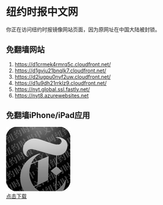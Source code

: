 <h1>纽约时报中文网</h1>
<p>你正在访问纽约时报镜像网站页面，因为原网址在中国大陆被封锁。</p>
<h2>免翻墙网站</h2>
<ol>
<li><a href="https://d1crmek4rmrq5c.cloudfront.net/" target="1">https://d1crmek4rmrq5c.cloudfront.net/</a></li>
<li><a href="https://d1gvju21bnqlk7.cloudfront.net/" target="2">https://d1gvju21bnqlk7.cloudfront.net/</a></li>
<li><a href="https://d2iugpu0nyf2uw.cloudfront.net/" target="3">https://d2iugpu0nyf2uw.cloudfront.net/</a></li>
<li><a href="https://d1u9dh21rrklz9.cloudfront.net/" target="4">https://d1u9dh21rrklz9.cloudfront.net/</a></li>
<li><a href="https://nyt.global.ssl.fastly.net/" target="5">https://nyt.global.ssl.fastly.net/</a></li>
<li><a href="https://nyt8.azurewebsites.net" target="6">https://nyt8.azurewebsites.net</a></li>
</ol>
<h2>免翻墙iPhone/iPad应用</h2>
<p>
	<a href="https://itunes.apple.com/cn/app/niu-yue-shi-bao-zhong-wen-wang/id807498298?mt=8">
		<img src="icon175x175.jpeg" />
		<br/>点击下载
	</a>
</p>